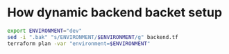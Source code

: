 # How dynamic backend backet setup
```bash
export ENVIRONMENT="dev"
sed -i ".bak" "s/ENVIRONMENT/$ENVIRONMENT/g" backend.tf 
terraform plan -var "environment=$ENVIRONMENT"
```